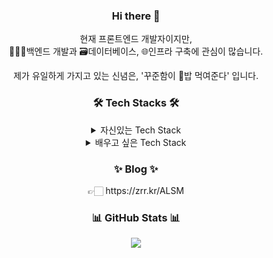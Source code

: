 <h3 align="center"> Hi there 👋 </h3>

<!--
**ysjang0926/ysjang0926** is a ✨ _special_ ✨ repository because its `README.md` (this file) appears on your GitHub profile.

Here are some ideas to get you started:

- 🔭 I’m currently working on ...
- 🌱 I’m currently learning ...
- 👯 I’m looking to collaborate on ...
- 🤔 I’m looking for help with ...
- 💬 Ask me about ...
- 📫 How to reach me: ...
- 😄 Pronouns: ...
- ⚡ Fun fact: ...
-->

<p align="center">
  현재 프론트엔드 개발자이지만, 
  <br>
  🧑🏻‍💻백엔드 개발과 🗃️데이터베이스, 🌐인프라 구축에 관심이 많습니다. 
</p>
<p align="center">
  제가 유일하게 가지고 있는 신념은, '꾸준함이 🍚밥 먹여준다' 입니다.
</p>

<h3 align="center">🛠️ Tech Stacks 🛠️</h3>
<p align="center">
<details align="center">
	<summary>
		자신있는 Tech Stack
	</summary>
	<br>
	<img src="https://img.shields.io/badge/Visual%20Studio%20Code-0078d7.svg?style=for-the-badge&logo=visual-studio-code&logoColor=white">
	<br>
	<img src="https://img.shields.io/badge/node.js-339933?style=for-the-badge&logo=Node.js&logoColor=white">
	<img src="https://img.shields.io/badge/NPM-%23CB3837.svg?style=for-the-badge&logo=npm&logoColor=white">
	<img src="https://img.shields.io/badge/yarn-%232C8EBB.svg?style=for-the-badge&logo=yarn&logoColor=white">
	<img src="https://img.shields.io/badge/javascript-%23323330.svg?style=for-the-badge&logo=javascript&logoColor=%23F7DF1E)"> 
	<img src="https://img.shields.io/badge/typescript-%23007ACC.svg?style=for-the-badge&logo=typescript&logoColor=white"> 
	<br>
	<img src="https://img.shields.io/badge/react-00A8E1?style=for-the-badge&logo=react&logoColor=black"> 
	<img src="https://img.shields.io/badge/Context--Api-000000?style=for-the-badge&logo=react"> 
	<img src="https://img.shields.io/badge/redux-%23593d88.svg?style=for-the-badge&logo=redux&logoColor=white"> 
	<img src="https://img.shields.io/badge/next.js-000000?style=for-the-badge&logo=next.js&logoColor=white"> 
	<img src="https://img.shields.io/badge/jquery-%230769AD.svg?style=for-the-badge&logo=jquery&logoColor=white"> 
	<img src="https://img.shields.io/badge/SASS-hotpink.svg?style=for-the-badge&logo=SASS&logoColor=white"> 
	<img src="https://img.shields.io/badge/tailwindcss-06B6D4?style=for-the-badge&logo=tailwindcss&logoColor=white"> 
	<img src="https://img.shields.io/badge/styled--components-DB7093?style=for-the-badge&logo=styled-components&logoColor=white"> 
	<br>
	<img src="https://img.shields.io/badge/express.js-%23404d59.svg?style=for-the-badge&logo=express&logoColor=%2361DAFB"> 
	<img src="https://img.shields.io/badge/flask-%23000.svg?style=for-the-badge&logo=flask&logoColor=white"> 
	<img src="https://img.shields.io/badge/nestjs-%23E0234E.svg?style=for-the-badge&logo=nestjs&logoColor=white"> 
	<img src="https://img.shields.io/badge/fastify-%23000000.svg?style=for-the-badge&logo=fastify&logoColor=white"> 
	<img src="https://img.shields.io/badge/JWT-black?style=for-the-badge&logo=JSON%20web%20tokens"> 
	<br>
	<img src="https://img.shields.io/badge/mysql-4479A1.svg?style=for-the-badge&logo=mysql&logoColor=white"> 
	<img src="https://img.shields.io/badge/postgres-%23316192.svg?style=for-the-badge&logo=postgresql&logoColor=white"> 
	<img src="https://img.shields.io/badge/MongoDB-%234ea94b.svg?style=for-the-badge&logo=mongodb&logoColor=white"> 
	<br>
	<img src="https://img.shields.io/badge/AWS-%23FF9900.svg?style=for-the-badge&logo=amazon-aws&logoColor=white"> 
	<img src="https://img.shields.io/badge/vercel-%23000000.svg?style=for-the-badge&logo=vercel&logoColor=white"> 
	<img src="https://img.shields.io/badge/github%20pages-121013?style=for-the-badge&logo=github&logoColor=white"> 
	<img src="https://img.shields.io/badge/GoogleCloud-%234285F4.svg?style=for-the-badge&logo=google-cloud&logoColor=white"> 
	<img src="https://img.shields.io/badge/Ubuntu-E95420?style=for-the-badge&logo=ubuntu&logoColor=white"> 
	<img src="https://img.shields.io/badge/github%20actions-%232671E5.svg?style=for-the-badge&logo=githubactions&logoColor=white"> 
	<img src="https://img.shields.io/badge/docker-%230db7ed.svg?style=for-the-badge&logo=docker&logoColor=white">  	
 
</details>
<details align="center">
	<summary>
		배우고 싶은 Tech Stack
	</summary>
	<br>
	<img src="https://img.shields.io/badge/figma-EF2D5E?style=for-the-badge&logo=figma&logoColor=black">
	<br>
	<img src="https://img.shields.io/badge/vuejs-%2335495e.svg?style=for-the-badge&logo=vuedotjs&logoColor=%234FC08D">
	<img src="https://img.shields.io/badge/Nuxt-002E3B?style=for-the-badge&logo=nuxtdotjs&logoColor=#00DC82">
	<img src="https://img.shields.io/badge/threejs-black?style=for-the-badge&logo=three.js&logoColor=white">
	<img src="https://img.shields.io/badge/Flutter-%2302569B.svg?style=for-the-badge&logo=Flutter&logoColor=white">
	<img src="https://img.shields.io/badge/react_native-%2320232a.svg?style=for-the-badge&logo=react&logoColor=%2361DAFB">
	<br>
	<img src="https://img.shields.io/badge/java-%23ED8B00.svg?style=for-the-badge&logo=openjdk&logoColor=white">
	<img src="https://img.shields.io/badge/spring-%236DB33F.svg?style=for-the-badge&logo=spring&logoColor=white">
	<img src="https://img.shields.io/badge/datadog-%23632CA6.svg?style=for-the-badge&logo=datadog&logoColor=white">
	<br>
	<br>
</details>
</p>

<h3 align="center" >✨ Blog ✨</h3>
<p align="center">
	👉🏻 https://zrr.kr/ALSM
</p>

<h3 align="center">📊 GitHub Stats 📊</h3>
<p align="center"> 
	<img src="https://github-readme-stats.vercel.app/api?username=Ju-jh&theme=tokyonight&show_icons=true"/></a>
</p>
